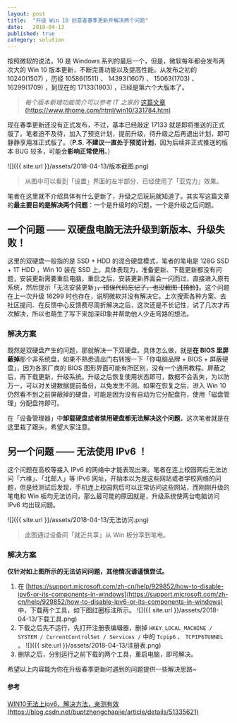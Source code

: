 ```yaml
---
layout: post
title:  "升级 Win 10 创意者春季更新并解决两个问题"
date:   2018-04-13
published: true
category: solution
---
```


按照微软的说法，10 是 Windows 系列的最后一个，但是，微软每年都会发布两次大的 Win 10 版本更新，不断完善功能以及提高性能。从发布之初的 10240(1507) ，历经 10586(1511) 、 14393(1607) 、 15063(1703) 、 16299(1709) ，到现在的 17133(1803) ，已经是第六个大版本了。

>*每个版本新增功能简介可以参考 IT 之家的* [这篇文章 (https://www.ithome.com/html/win10/331784.htm)](https://www.ithome.com/html/win10/331784.htm)

现在春季更新还没有正式发布，不过，基本已经敲定 17133 就是即将推送的正式版了。笔者迫不及待，加入了预览计划，提前升级，待升级之后再退出计划，即可静静享用准正式版了。（**P.S.** **不建议一直处于预览计划**，因为后续非正式推送的版本 BUG 较多，可能会**影响正常使用**。）

![]({{ site.url }}/assets/2018-04-13/版本截图.png)
>从图中可以看到「设置」界面的左半部分，已经使用了「亚克力」效果。

笔者在这里就不介绍具体有什么更新了，升级之后玩玩就知道了。其实写这篇文章的**最主要目的是解决两个问题**：一个是升级时的问题，一个是升级之后问题。

## 一个问题 —— 双硬盘电脑无法升级到新版本、升级失败！

这里的双硬盘一般指的是 SSD + HDD 的混合硬盘模式，笔者的笔电是 128G SSD + 1T HDD ，Win 10 装在 SSD 上。具体表现为，准备更新、下载更新都没有问题，安装更新需要重启电脑，重启之后，安装更新界面会一闪而过，直接进入原有系统，然后提示「无法安装更新」~~，错误代码忘记了，也没截图【捂脸】~~。这个问题在上一次升级 16299 时也存在，说明微软并没有解决它。上次搜索各种方案、去社区提问、在反馈中心反馈费尽周折解决之后，这次还是不长记性，试了几次才再次解决，所以也萌生了写下来加深印象并帮助他人少走弯路的想法。

### 解决方案

既然是双硬盘产生的问题，那就解决一下双硬盘。具体怎么做，就是**在 BIOS 里屏蔽掉**那个非系统盘，如果不熟悉请出门右转搜一下「你电脑品牌 + BIOS + 屏蔽硬盘」，因为各家厂商的 BIOS 图形界面可能有所区别，没有一个通用教程。屏蔽之后，再下载更新，升级系统。升级之后恢复使用状态即可，数据不会丢失，为以防万一，可以对关键数据提前备份，以免发生不测。如果在恢复之后，进入 Win 10 仍然看不到之前屏蔽掉的硬盘，可能是因为没有自动为它分配盘符，使用「磁盘管理」分配盘符即可。

在「设备管理器」中**卸载硬盘或者禁用硬盘都无法解决这个问题**，这次笔者就是在这里栽了跟头，希望大家注意。

## 另一个问题 —— 无法使用 IPv6 ！

这个问题在高校等接入 IPv6 的网络中才能表现出来。笔者在连上校园网后无法访问「六维」、「北邮人」等 IPv6 网址，开始本以为是这些网站或者学校网络的问题，但是经测试后发现，手机连上校园网后可以正常访问这些网站，而刚刚升级的笔电和 Win 板均无法访问，那么最可能的原因就是，升级系统使两台电脑访问 IPv6 均出现问题。

![]({{ site.url }}/assets/2018-04-13/无法访问.png)
>此图通过设备间「就近共享」从 Win 板分享到笔电。

### 解决方案

**仅针对如上图所示的无法访问问题，其他情况请谨慎尝试。**

1. 在 [https://support.microsoft.com/zh-cn/help/929852/how-to-disable-ipv6-or-its-components-in-windows](https://support.microsoft.com/zh-cn/help/929852/how-to-disable-ipv6-or-its-components-in-windows) 中，下载两个工具，如下图红圈标注所示。
![]({{ site.url }}/assets/2018-04-13/下载工具.png)
2. 下载之后先不运行，先打开注册表编辑器，删掉 `HKEY_LOCAL_MACHINE / SYSTEM / CurrentControlSet / Services /` 中的 `Tcpip6` 、 `TCPIP6TUNNEL` 。
![]({{ site.url }}/assets/2018-04-13/注册表.png)
3. 删除之后，分别运行之前下载的两个工具，重启电脑，即可解决。

希望以上内容能为你在升级春季更新时遇到的问题提供一些解决思路~

#### 参考

[WIN10无法上ipv6，解决方法，亲测有效 (https://blog.csdn.net/buptzhengchaojie/article/details/51335621)](https://blog.csdn.net/buptzhengchaojie/article/details/51335621)